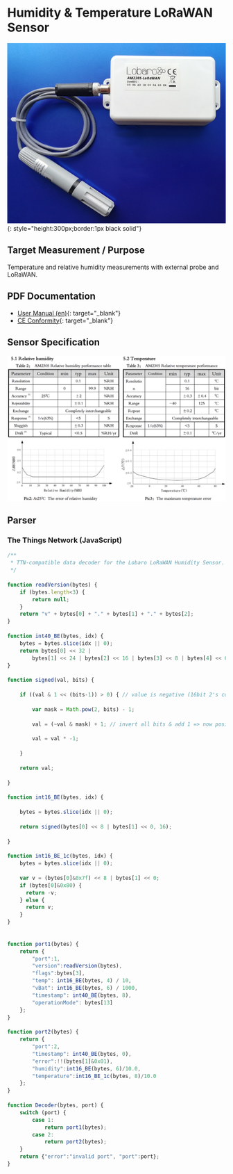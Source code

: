 # Humidity & Temperature LoRaWAN Sensor

![Humidity & Temperature LoRaWAN Sensor](files/LoRaWAN-HumiditySensor.jpg){: style="height:300px;border:1px black solid"}

## Target Measurement / Purpose
Temperature and relative humidity measurements with external probe and LoRaWAN.

## PDF Documentation

* [User Manual (en)](files/lorawan-humidity-sensor_en.pdf){: target="_blank"}
* [CE Conformity](files/scan-ce-conformity-am2305-lorawan.pdf){: target="_blank"}


## Sensor Specification

![Sensor Specification Data](files/am2305_spezificationdata.png)


## Parser

### The Things Network (JavaScript)

```javascript
/**
 * TTN-compatible data decoder for the Lobaro LoRaWAN Humidity Sensor.
 */

function readVersion(bytes) {
    if (bytes.length<3) {
        return null;
    }
    return "v" + bytes[0] + "." + bytes[1] + "." + bytes[2];
}

function int40_BE(bytes, idx) {
    bytes = bytes.slice(idx || 0);
    return bytes[0] << 32 |
        bytes[1] << 24 | bytes[2] << 16 | bytes[3] << 8 | bytes[4] << 0;
}

function signed(val, bits) {

    if ((val & 1 << (bits-1)) > 0) { // value is negative (16bit 2's complement)

        var mask = Math.pow(2, bits) - 1;

        val = (~val & mask) + 1; // invert all bits & add 1 => now positive value

        val = val * -1;

    }

    return val;

}

function int16_BE(bytes, idx) {

    bytes = bytes.slice(idx || 0);

    return signed(bytes[0] << 8 | bytes[1] << 0, 16);

}

function int16_BE_1c(bytes, idx) {
    bytes = bytes.slice(idx || 0);

    var v = (bytes[0]&0x7f) << 8 | bytes[1] << 0;
    if (bytes[0]&0x80) {
      return -v;
    } else {
      return v;
    }
}
 

function port1(bytes) {
    return {
        "port":1,
        "version":readVersion(bytes),
        "flags":bytes[3],
        "temp": int16_BE(bytes, 4) / 10,
        "vBat": int16_BE(bytes, 6) / 1000,
        "timestamp": int40_BE(bytes, 8),
        "operationMode": bytes[13]
    };
}

function port2(bytes) {
    return {
        "port":2,
        "timestamp": int40_BE(bytes, 0),
        "error":!!(bytes[1]&0x01),
        "humidity":int16_BE(bytes, 6)/10.0,
        "temperature":int16_BE_1c(bytes, 8)/10.0
    };
}

function Decoder(bytes, port) {
    switch (port) {
        case 1:
            return port1(bytes);
        case 2:
            return port2(bytes);
    }
    return {"error":"invalid port", "port":port};
}

```